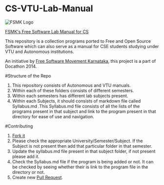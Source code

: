 # CS-VTU-Lab-Manual

![FSMK Logo](http://upload.wikimedia.org/wikipedia/en/thumb/d/dd/Free_Software_Movement_Logo.png/220px-Free_Software_Movement_Logo.png)

[FSMK's Free Software Lab Manual for CS](http://fsmk.org/labmanual)

This repository is a collection programs ported to Free and Open Source Software which can also serve as a manual for CSE students studying under VTU and Autonomous institutions.

An initiative by [Free Software Movement Karnataka](http://fsmk.org/), this project is a part of Docathon 2014.

#Structure of the Repo

1. This repository consists of Autonomous and VTU manuals.
2. Within each of these folders consists of different semesters.
3. Within each semesters has different lab subjects present.
4. Within each Subjects, it should consists of markdown file called Syllabus.md .This Syllabus.md file consists of all the lists of the programs present in that subject and link to the program present in that directory for ease of use and navigation. 

#Contributing

1. [Fork it](https://github.com/fsmk/CS-VTU-Lab-Manual/fork)
2. Please check the appropriate University/Semester/Subject.
  If the Subject is not present then add that particular folder in that semester.
3. Update the syllabus.md file present in that subject folder, if not present please add it.
4. Check the Syllabus.md file if the program is being added or not. It can be checked by seeing whether their is link to the program file in the directory or not.
5. Create new [Pull Request](https://help.github.com/articles/using-pull-requests).

